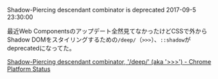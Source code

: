 Shadow-Piercing descendant combinator is deprecated
2017-09-5 23:30:00

最近Web Componentsのアップデート全然見てなかったけどCSSで外からShadow DOMをスタイリングするための`/deep/`（`>>>`）、`::shadow`がdeprecatedになってた。

[Shadow-Piercing descendant combinator, '/deep/' (aka '>>>') - Chrome Platform Status](https://www.chromestatus.com/feature/6750456638341120)

